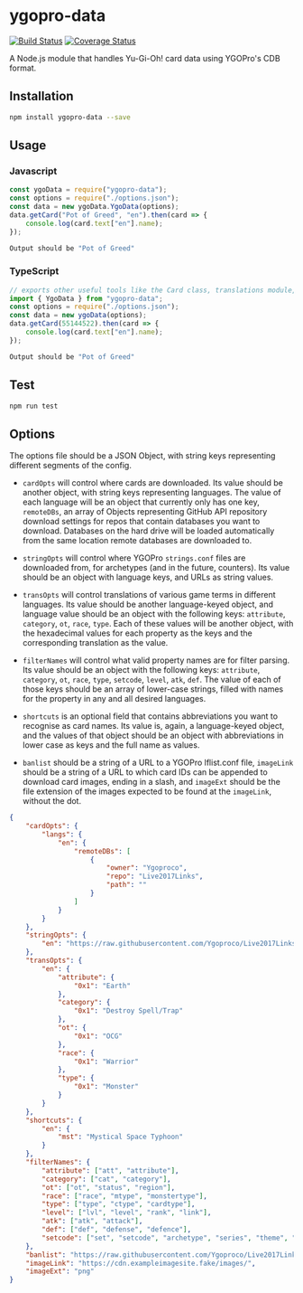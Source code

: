 # ygopro-data

[![Build Status](https://travis-ci.org/AlphaKretin/ygo-data.svg?branch=master)](https://travis-ci.org/AlphaKretin/ygo-data) [![Coverage Status](https://coveralls.io/repos/github/AlphaKretin/ygo-data/badge.svg?branch=master)](https://coveralls.io/github/AlphaKretin/ygo-data?branch=master&service=github)

A Node.js module that handles Yu-Gi-Oh! card data using YGOPro's CDB format.

## Installation

```sh
npm install ygopro-data --save
```

## Usage

### Javascript

```javascript
const ygoData = require("ygopro-data");
const options = require("./options.json");
const data = new ygoData.YgoData(options);
data.getCard("Pot of Greed", "en").then(card => {
	console.log(card.text["en"].name);
});
```

```sh
Output should be "Pot of Greed"
```

### TypeScript

```typescript
// exports other useful tools like the Card class, translations module, and enums module
import { YgoData } from "ygopro-data";
const options = require("./options.json");
const data = new ygoData(options);
data.getCard(55144522).then(card => {
	console.log(card.text["en"].name);
});
```

```sh
Output should be "Pot of Greed"
```

## Test

```sh
npm run test
```

## Options

The options file should be a JSON Object, with string keys representing different segments of the config.

-   `cardOpts` will control where cards are downloaded. Its value should be another object, with string keys representing languages. The value of each language will be an object that currently only has one key, `remoteDBs`, an array of Objects representing GitHub API repository download settings for repos that contain databases you want to download. Databases on the hard drive will be loaded automatically from the same location remote databases are downloaded to.

-   `stringOpts` will control where YGOPro `strings.conf` files are downloaded from, for archetypes (and in the future, counters). Its value should be an object with language keys, and URLs as string values.

-   `transOpts` will control translations of various game terms in different languages. Its value should be another language-keyed object, and language value should be an object with the following keys: `attribute`, `category`, `ot`, `race`, `type`. Each of these values will be another object, with the hexadecimal values for each property as the keys and the corresponding translation as the value.

-   `filterNames` will control what valid property names are for filter parsing. Its value should be an object with the following keys: `attribute`, `category`, `ot`, `race`, `type`, `setcode`, `level`, `atk`, `def`. The value of each of those keys should be an array of lower-case strings, filled with names for the property in any and all desired languages.

-   `shortcuts` is an optional field that contains abbreviations you want to recognise as card names. Its value is, again, a language-keyed object, and the values of that object should be an object with abbreviations in lower case as keys and the full name as values.

-   `banlist` should be a string of a URL to a YGOPro lflist.conf file, `imageLink` should be a string of a URL to which card IDs can be appended to download card images, ending in a slash, and `imageExt` should be the file extension of the images expected to be found at the `imageLink`, without the dot.

```json
{
	"cardOpts": {
		"langs": {
			"en": {
				"remoteDBs": [
					{
						"owner": "Ygoproco",
						"repo": "Live2017Links",
						"path": ""
					}
				]
			}
		}
	},
	"stringOpts": {
		"en": "https://raw.githubusercontent.com/Ygoproco/Live2017Links/master/strings.conf"
	},
	"transOpts": {
		"en": {
			"attribute": {
				"0x1": "Earth"
			},
			"category": {
				"0x1": "Destroy Spell/Trap"
			},
			"ot": {
				"0x1": "OCG"
			},
			"race": {
				"0x1": "Warrior"
			},
			"type": {
				"0x1": "Monster"
			}
		}
	},
	"shortcuts": {
		"en": {
			"mst": "Mystical Space Typhoon"
		}
	},
	"filterNames": {
		"attribute": ["att", "attribute"],
		"category": ["cat", "category"],
		"ot": ["ot", "status", "region"],
		"race": ["race", "mtype", "monstertype"],
		"type": ["type", "ctype", "cardtype"],
		"level": ["lvl", "level", "rank", "link"],
		"atk": ["atk", "attack"],
		"def": ["def", "defense", "defence"],
		"setcode": ["set", "setcode", "archetype", "series", "theme", "arch"]
	},
	"banlist": "https://raw.githubusercontent.com/Ygoproco/Live2017Links/master/lflist.conf",
	"imageLink": "https://cdn.exampleimagesite.fake/images/",
	"imageExt": "png"
}
```
